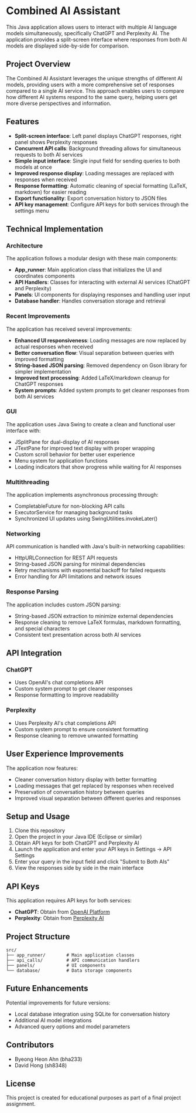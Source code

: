 # Combined AI Assistant

This Java application allows users to interact with multiple AI language models simultaneously, specifically ChatGPT and Perplexity AI. The application provides a split-screen interface where responses from both AI models are displayed side-by-side for comparison.

## Project Overview

The Combined AI Assistant leverages the unique strengths of different AI models, providing users with a more comprehensive set of responses compared to a single AI service. This approach enables users to compare how different AI systems respond to the same query, helping users get more diverse perspectives and information.

## Features

- **Split-screen interface**: Left panel displays ChatGPT responses, right panel shows Perplexity responses
- **Concurrent API calls**: Background threading allows for simultaneous requests to both AI services
- **Simple input interface**: Single input field for sending queries to both models at once
- **Improved response display**: Loading messages are replaced with responses when received
- **Response formatting**: Automatic cleaning of special formatting (LaTeX, markdown) for easier reading
- **Export functionality**: Export conversation history to JSON files
- **API key management**: Configure API keys for both services through the settings menu

## Technical Implementation

### Architecture
The application follows a modular design with these main components:
- **App_runner**: Main application class that initializes the UI and coordinates components
- **API Handlers**: Classes for interacting with external AI services (ChatGPT and Perplexity)
- **Panels**: UI components for displaying responses and handling user input
- **Database handler**: Handles conversation storage and retrieval

### Recent Improvements
The application has received several improvements:
- **Enhanced UI responsiveness**: Loading messages are now replaced by actual responses when received
- **Better conversation flow**: Visual separation between queries with improved formatting
- **String-based JSON parsing**: Removed dependency on Gson library for simpler implementation
- **Improved text processing**: Added LaTeX/markdown cleanup for ChatGPT responses
- **System prompts**: Added system prompts to get cleaner responses from both AI services

### GUI
The application uses Java Swing to create a clean and functional user interface with:
- JSplitPane for dual-display of AI responses
- JTextPane for improved text display with proper wrapping
- Custom scroll behavior for better user experience
- Menu system for application functions
- Loading indicators that show progress while waiting for AI responses

### Multithreading
The application implements asynchronous processing through:
- CompletableFuture for non-blocking API calls
- ExecutorService for managing background tasks
- Synchronized UI updates using SwingUtilities.invokeLater()

### Networking
API communication is handled with Java's built-in networking capabilities:
- HttpURLConnection for REST API requests
- String-based JSON parsing for minimal dependencies
- Retry mechanisms with exponential backoff for failed requests
- Error handling for API limitations and network issues

### Response Parsing
The application includes custom JSON parsing:
- String-based JSON extraction to minimize external dependencies
- Response cleaning to remove LaTeX formulas, markdown formatting, and special characters
- Consistent text presentation across both AI services

## API Integration

### ChatGPT
- Uses OpenAI's chat completions API
- Custom system prompt to get cleaner responses
- Response formatting to improve readability

### Perplexity
- Uses Perplexity AI's chat completions API
- Custom system prompt to ensure consistent formatting
- Response cleaning to remove unwanted formatting

## User Experience Improvements
The application now features:
- Cleaner conversation history display with better formatting
- Loading messages that get replaced by responses when received
- Preservation of conversation history between queries
- Improved visual separation between different queries and responses

## Setup and Usage

1. Clone this repository
2. Open the project in your Java IDE (Eclipse or similar)
3. Obtain API keys for both ChatGPT and Perplexity AI
4. Launch the application and enter your API keys in Settings → API Settings
5. Enter your query in the input field and click "Submit to Both AIs"
6. View the responses side by side in the main interface

## API Keys

This application requires API keys for both services:
- **ChatGPT**: Obtain from [OpenAI Platform](https://platform.openai.com/)
- **Perplexity**: Obtain from [Perplexity AI](https://www.perplexity.ai/)

## Project Structure

```
src/
├── app_runner/        # Main application classes
├── api_calls/         # API communication handlers
├── panels/            # UI components
└── database/          # Data storage components
```

## Future Enhancements

Potential improvements for future versions:
- Local database integration using SQLite for conversation history
- Additional AI model integrations
- Advanced query options and model parameters

## Contributors

- Byeong Heon Ahn (bha233)
- David Hong (sh8348)

## License

This project is created for educational purposes as part of a final project assignment.
